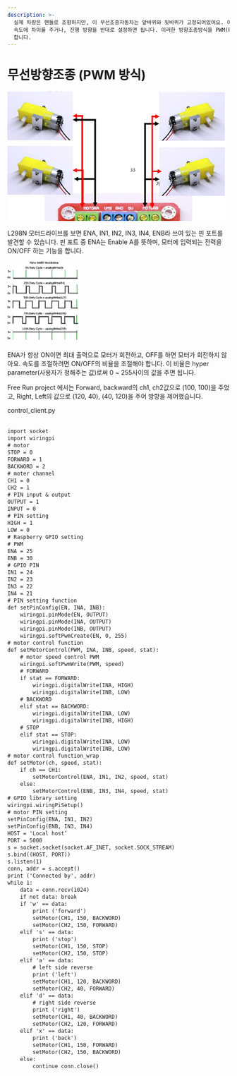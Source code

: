 ```yaml
---
description: >-
  실제 차량은 핸들로 조향하지만, 이 무선조종자동차는 앞바퀴와 뒷바퀴가 고정되어있어요. 이런 상태에서 방향을 조절하려면 좌, 우측 바퀴의
  속도에 차이를 주거나, 진행 방향을 반대로 설정하면 됩니다. 이러한 방향조종방식을 PWM(Pulse Width Modulation)이라고
  합니다.
---
```


# 무선방향조종 \(PWM 방식\)

![](../.gitbook/assets/image%20%288%29.png)

L298N 모터드라이브를 보면 ENA, IN1, IN2, IN3, IN4, ENB라 쓰여 있는 핀 포트를 발견할 수 있습니다. 핀 포트 중 ENA는 Enable A를 뜻하며, 모터에 입력되는 전력을 ON/OFF 하는 기능을 합니다. 

![](../.gitbook/assets/image%20%282%29.png)

ENA가 항상 ON이면 최대 출력으로 모터가 회전하고, OFF를 하면 모터가 회전하지 않아요. 속도를 조절하려면 ON/OFF의 비율을 조절해야 합니다. 이 비율은 hyper parameter\(사용자가 정해주는 값\)로써 0 ~ 255사이의 값을 주면 됩니다.

Free Run project 에서는 Forward, backward의 ch1, ch2값으로 \(100, 100\)을 주었고, Right, Left의 값으로 \(120, 40\), \(40, 120\)을 주어 방향을 제어했습니다.

control\_client.py

```text

import socket
import wiringpi
# motor
STOP = 0
FORWARD = 1
BACKWORD = 2
# moter channel
CH1 = 0
CH2 = 1
# PIN input & output
OUTPUT = 1
INPUT = 0
# PIN setting
HIGH = 1
LOW = 0
# Raspberry GPIO setting
# PWM
ENA = 25
ENB = 30
# GPIO PIN
IN1 = 24
IN2 = 23
IN3 = 22
IN4 = 21
# PIN setting function
def setPinConfig(EN, INA, INB):
    wiringpi.pinMode(EN, OUTPUT)
    wiringpi.pinMode(INA, OUTPUT)
    wiringpi.pinMode(INB, OUTPUT)
    wiringpi.softPwmCreate(EN, 0, 255)
# motor control function
def setMotorControl(PWM, INA, INB, speed, stat):
    # motor speed control PWM
    wiringpi.softPwmWrite(PWM, speed)
    # FORWARD
    if stat == FORWARD:
        wiringpi.digitalWrite(INA, HIGH)
        wiringpi.digitalWrite(INB, LOW)
    # BACKWORD
    elif stat == BACKWORD:
        wiringpi.digitalWrite(INA, LOW)
        wiringpi.digitalWrite(INB, HIGH)
    # STOP
    elif stat == STOP:
        wiringpi.digitalWrite(INA, LOW)
        wiringpi.digitalWrite(INB, LOW)
# motor control function_wrap
def setMotor(ch, speed, stat):
    if ch == CH1:
        setMotorControl(ENA, IN1, IN2, speed, stat)
    else:
        setMotorControl(ENB, IN3, IN4, speed, stat)
# GPIO library setting
wiringpi.wiringPiSetup()
# motor PIN setting
setPinConfig(ENA, IN1, IN2)
setPinConfig(ENB, IN3, IN4)
HOST = 'Local host’
PORT = 5000
s = socket.socket(socket.AF_INET, socket.SOCK_STREAM)
s.bind((HOST, PORT))
s.listen(1)
conn, addr = s.accept()
print ('Connected by', addr)
while 1:
    data = conn.recv(1024)
    if not data: break
    if 'w' == data:
        print ('forward')
        setMotor(CH1, 150, BACKWORD)
        setMotor(CH2, 150, FORWARD)
    elif 's' == data:
        print ('stop')
        setMotor(CH1, 150, STOP)
        setMotor(CH2, 150, STOP)
    elif 'a' == data:
        # left side reverse
        print ('left')
        setMotor(CH1, 120, BACKWORD)
        setMotor(CH2, 40, FORWARD)
    elif 'd' == data:
        # right side reverse
        print ('right')
        setMotor(CH1, 40, BACKWORD)
        setMotor(CH2, 120, FORWARD)
    elif 'x' == data:
        print ('back')
        setMotor(CH1, 150, FORWARD)
        setMotor(CH2, 150, BACKWORD)
    else:
        continue conn.close()
```



